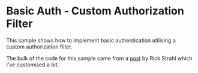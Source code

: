# Basic Auth - Custom Authorization Filter

This sample shows how to implement basic authentication utilising a custom authorization filter.

The bulk of the code for this sample came from a [post](http://www.west-wind.com/weblog/posts/2013/Apr/18/A-WebAPI-Basic-Authentication-Authorization-Filter) by Rick Strahl which I've customised a bit.

